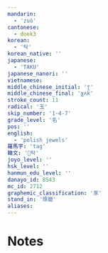 ```yaml
---
mandarin:
  - 'zuó'
cantonese:
  - doek3
korean:
  - '탁'
korean_native: ''
japanese:
  - 'TAKU'
japanese_nanori: ''
vietnamese:
middle_chinese_initial: 'ʈ'
middle_chinese_final: 'ɣʌk'
stroke_count: 11
radical: '玉'
skip_number: '1-4-7'
grade_level: '名'
pos: ''
english:
  - 'polish jewels'
羅馬字: 'tag'
韓文: '탁'
joyo_level: ''
hsk_level: ''
hanmun_edu_level: ''
danayo_id: 8543
mc_id: 2712
graphemic_classification: '豕'
stand_in: '琢磨'
aliases:
---
```


# Notes
